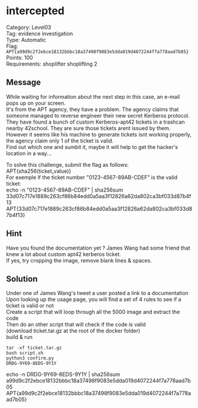 # intercepted

Category: Level03  
Tag: evidence investigation  
Type: Automatic  
Flag: `APT{a99d9c2f2ebce18132bbbc18a37498f9083e5dda019d4072244f7a778aad7b05}`  
Points: 100  
Requirements: shoplifter shoplifting 2  

## Message
While waiting for information about the next step in this case, an e-mail pops up on your screen.  
It's from the APT agency, they have a problem. The agency claims that someone managed to reverse engineer their new secret Kerberos protocol.  
They have found a bunch of custom Kerberos-apt42 tickets in a trashcan nearby 42school. They are sure those tickets arent issued by them.  
However it seems like his machine to generate tickets isnt working properly, the agency claim only 1 of the ticket is valid.  
Find out which one and sumbit it, maybe it will help to get the hacker's location in a way...  

To solve this challenge, submit the flag as follows: APT{sha256(ticket_value)}  
For exemple if the ticket number "0123-4567-89AB-CDEF" is the valid ticket:  
echo -n "0123-4567-89AB-CDEF" | sha256sum  
33d07c717e1889c263cf86b84edd0a5aa3f12826a62da802ca3bf033d87b4f13  
APT{33d07c717e1889c263cf86b84edd0a5aa3f12826a62da802ca3bf033d87b4f13}  

## Hint
Have you found the documentation yet ? James Wang had some friend that knew a lot about custom apt42 kerberos ticket.  
If yes, try cropping the image, remove blank lines & spaces.  

## Solution
Under one of James Wang's tweet a user posted a link to a documentation  
Upon looking up the usage page, you will find a set of 4 rules to see if a ticket is valid or not  
Create a script that will loop through all the 5000 image and extract the code  
Then do an other script that will check if the code is valid  
(download ticket.tar.gz at the root of the docker folder)  
build & run  
```
tar -xf ticket.tar.gz
bash script.sh
python3 confirm.py
DRDG-9Y69-8EDS-9Y1Y
```
echo -n DRDG-9Y69-8EDS-9Y1Y | sha256sum  
a99d9c2f2ebce18132bbbc18a37498f9083e5dda019d4072244f7a778aad7b05  
APT{a99d9c2f2ebce18132bbbc18a37498f9083e5dda019d4072244f7a778aad7b05}  
